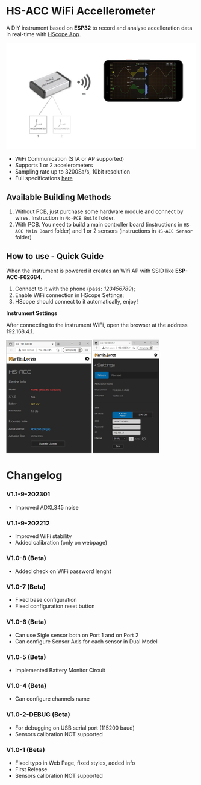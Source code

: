 # HS-ACC WiFi Accellerometer
 A DIY instrument based on **ESP32** to record and analyse accelleration data in real-time with [HScope App](http://www.martinloren.com/hscope/).
 
 ![HS-ACC](HS-ACC_Intro.jpg)
 
 - WiFi Communication (STA or AP supported)
 - Supports 1 or 2 accelerometers
 - Sampling rate up to 3200Sa/s, 10bit resolution
 - Full specifications [here](https://www.martinloren.com/hs-acc-wifi-accelerometer/)
 
 ## Available Building Methods
1) Without PCB, just purchase some hardware module and connect by wires. Instruction in <code>No-PCB Build</code> folder.
2) With PCB. You need to build a main controller board (instructions in <code>HS-ACC Main Board</code> folder) and 1 or 2 sensors (instructions in <code>HS-ACC Sensor</code> folder)

 ## How to use - Quick Guide
 When the instrument is powered it creates an Wifi AP with SSID like **ESP-ACC-F62684**. 
 1) Connect to it with the phone (pass: *123456789*);
 2) Enable WiFi connection in HScope Settings;
 3) HScope should connect to it automatically, enjoy!

**Instrument Settings**

After connecting to the instrument WiFi, open the browser at the address 192.168.4.1.

<img src="HS-ACC_Settings_1.jpg" width="45%"/> <img src="HS-ACC_Settings_2.jpg" width="35%"/>


# Changelog
### V1.1-9-202301
 - Improved ADXL345 noise

### V1.1-9-202212
 - Improved WiFi stability
 - Added calibration (only on webpage)
 
### V1.0-8 (Beta)
 - Added check on WiFi password lenght
   
### V1.0-7 (Beta)
 - Fixed base configuration
 - Fixed configuration reset button

### V1.0-6 (Beta)
 - Can use Sigle sensor both on Port 1 and on Port 2
 - Can configure Sensor Axis for each sensor in Dual Model

### V1.0-5 (Beta)
 - Implemented Battery Monitor Circuit
 
### V1.0-4 (Beta)
 - Can configure channels name
 
 ### V1.0-2-DEBUG (Beta)
 - For debugging on USB serial port (115200 baud)
 - Sensors calibration NOT supported
 
 ### V1.0-1 (Beta)
 - Fixed typo in Web Page, fixed styles, added info
 - First Release
 - Sensors calibration NOT supported


 
 

